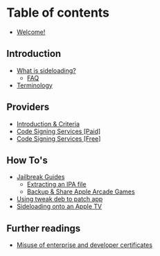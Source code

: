 # Table of contents

* [Welcome!](README.md)

## Introduction

* [What is sideloading?](introduction/what-is-sideloading/README.md)
  * [FAQ](introduction/what-is-sideloading/faq.md)
* [Terminology](introduction/terminology.md)

## Providers

* [Introduction & Criteria](providers/introduction-1.md)
* [Code Signing Services \[Paid\]](providers/code-signing-services.md)
* [Code Signing Services \[Free\]](providers/code-signing-services-free.md)

## How To's

* [Jailbreak Guides](how-tos/jailbreak-guide/README.md)
  * [Extracting an IPA file](how-tos/jailbreak-guide/extracting-an-ipa-file-jailbreak-required.md)
  * [Backup & Share Apple Arcade Games](how-tos/jailbreak-guide/backup-and-share-apple-arcade-games.md)
* [Using tweak deb to patch app](how-tos/using-tweak-deb-to-patch-app.md)
* [Sideloading onto an Apple TV](how-tos/sideloading-onto-an-apple-tv.md)

## Further readings

* [Misuse of enterprise and developer certificates](https://www.theiphonewiki.com/wiki/Misuse_of_enterprise_and_developer_certificates)

